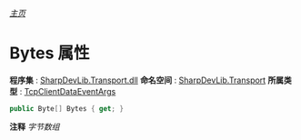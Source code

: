 ###### [主页](./Index.md "主页")
# Bytes 属性
**程序集** : [SharpDevLib.Transport.dll](./SharpDevLib.Transport.assembly.md "SharpDevLib.Transport.dll")
**命名空间** : [SharpDevLib.Transport](./SharpDevLib.Transport.namespace.md "SharpDevLib.Transport")
**所属类型** : [TcpClientDataEventArgs](./SharpDevLib.Transport.TcpClientDataEventArgs.md "TcpClientDataEventArgs")
``` csharp
public Byte[] Bytes { get; }
```
**注释**
*字节数组*

